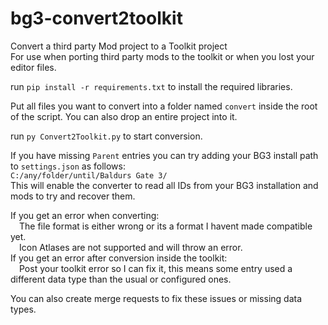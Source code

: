 # bg3-convert2toolkit
Convert a third party Mod project to a Toolkit project<br>
For use when porting third party mods to the toolkit or when you lost your editor files.

run ``pip install -r requirements.txt`` to install the required libraries.

Put all files you want to convert into a folder named ``convert`` inside the root of the script.
You can also drop an entire project into it.

run ``py Convert2Toolkit.py`` to start conversion.

If you have missing ``Parent`` entries you can try adding your BG3 install path to ``settings.json`` as follows:<br>
``C:/any/folder/until/Baldurs Gate 3/``<br>
This will enable the converter to read all IDs from your BG3 installation and mods to try and recover them.

If you get an error when converting:<br>
&emsp;The file format is either wrong or its a format I havent made compatible yet.<br>
&emsp;Icon Atlases are not supported and will throw an error.<br>
If you get an error after conversion inside the toolkit:<br>
&emsp;Post your toolkit error so I can fix it, this means some entry used a different data type than the usual or configured ones.

You can also create merge requests to fix these issues or missing data types.

